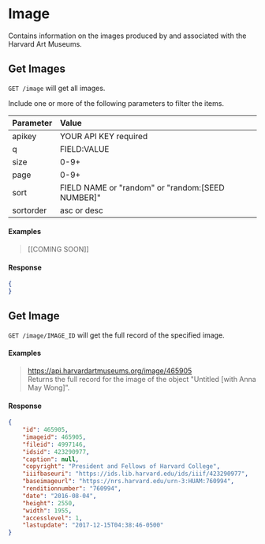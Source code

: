 # Image

Contains information on the images produced by and associated with the Harvard Art Museums. 

## Get Images

`GET /image` will get all images.

Include one or more of the following parameters to filter the items.

| Parameter | Value |
| :--------- | :----- |
| apikey | YOUR API KEY required |
| q | FIELD:VALUE |
| size | 0-9+ |
| page | 0-9+ |
| sort | FIELD NAME or "random" or "random:[SEED NUMBER]" |
| sortorder | asc or desc |

#### Examples

> [[COMING SOON]]  
>  

#### Response

```json
{
}
```

## Get Image

`GET /image/IMAGE_ID` will get the full record of the specified image.

#### Examples

> https://api.harvardartmuseums.org/image/465905  
> Returns the full record for the image of the object "Untitled [with Anna May Wong]”.  

#### Response

```json
{
    "id": 465905,
    "imageid": 465905,
    "fileid": 4997146,
    "idsid": 423290977,
    "caption": null,
    "copyright": "President and Fellows of Harvard College",
    "iiifbaseuri": "https://ids.lib.harvard.edu/ids/iiif/423290977",
    "baseimageurl": "https://nrs.harvard.edu/urn-3:HUAM:760994",
    "renditionnumber": "760994",
    "date": "2016-08-04",
    "height": 2550,
    "width": 1955,
    "accesslevel": 1,
    "lastupdate": "2017-12-15T04:38:46-0500"
}
```
